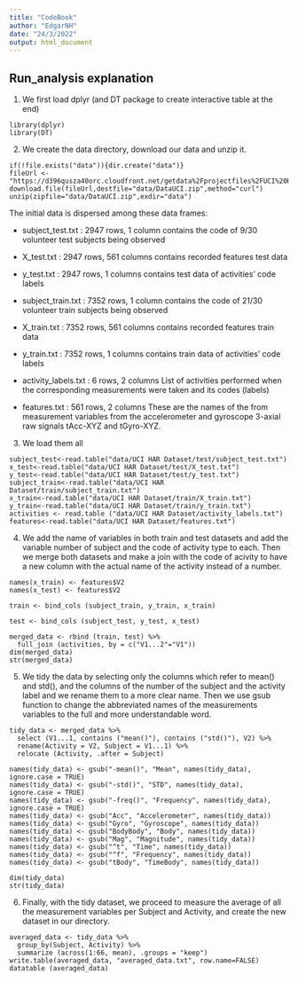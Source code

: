 ```yaml
---
title: "CodeBook"
author: "EdgarNH"
date: "24/3/2022"
output: html_document
---
```


## Run_analysis explanation

1. We first load dplyr (and DT package to create interactive table at the end)
```{r}
library(dplyr)
library(DT)
```

2. We create the data directory, download our data and unzip it.

```{r}
if(!file.exists("data")){dir.create("data")}
fileUrl <- "https://d396qusza40orc.cloudfront.net/getdata%2Fprojectfiles%2FUCI%20HAR%20Dataset.zip"
download.file(fileUrl,destfile="data/DataUCI.zip",method="curl")
unzip(zipfile="data/DataUCI.zip",exdir="data")
```

The initial data is dispersed among these data frames:

- subject_test.txt : 2947 rows, 1 column
contains the code of 9/30 volunteer test subjects being observed

- X_test.txt : 2947 rows, 561 columns
contains recorded features test data

- y_test.txt : 2947 rows, 1 columns
contains test data of activities’ code labels

- subject_train.txt : 7352 rows, 1 column
contains the code of 21/30 volunteer train subjects being observed

- X_train.txt : 7352 rows, 561 columns
contains recorded features train data

- y_train.txt : 7352 rows, 1 columns
contains train data of activities’ code labels

- activity_labels.txt : 6 rows, 2 columns
List of activities performed when the corresponding measurements were taken and its codes (labels)

- features.txt : 561 rows, 2 columns
These are the names of the  from measurement variables from the accelerometer and gyroscope 3-axial raw signals tAcc-XYZ and tGyro-XYZ.


3. We load them all
```{r}
subject_test<-read.table("data/UCI HAR Dataset/test/subject_test.txt")
x_test<-read.table("data/UCI HAR Dataset/test/X_test.txt")
y_test<-read.table("data/UCI HAR Dataset/test/y_test.txt")
subject_train<-read.table("data/UCI HAR Dataset/train/subject_train.txt")
x_train<-read.table("data/UCI HAR Dataset/train/X_train.txt")
y_train<-read.table("data/UCI HAR Dataset/train/y_train.txt")
activities <- read.table ("data/UCI HAR Dataset/activity_labels.txt")
features<-read.table("data/UCI HAR Dataset/features.txt")
```


4. We add the name of variables in both train and test datasets
and add the variable number of subject and the code of activity type to each. 
Then we merge both datasets and make a join with the code of acivity to have
a new column with the actual name of the activity instead of a number. 

```{r}
names(x_train) <- features$V2
names(x_test) <- features$V2

train <- bind_cols (subject_train, y_train, x_train)

test <- bind_cols (subject_test, y_test, x_test)

merged_data <- rbind (train, test) %>% 
  full_join (activities, by = c("V1...2"="V1"))
dim(merged_data)
str(merged_data)
```

5. We tidy the data by selecting only the columns which refer to mean() and std(),
and the columns of the number of the subject and the activity label and we rename
them to a more clear name. Then we use gsub function to change the abbreviated 
names of the measurements variables to the full and more understandable word.

```{r}
tidy_data <- merged_data %>% 
  select (V1...1, contains ("mean()"), contains ("std()"), V2) %>%
  rename(Activity = V2, Subject = V1...1) %>%
  relocate (Activity, .after = Subject)

names(tidy_data) <- gsub("-mean()", "Mean", names(tidy_data), ignore.case = TRUE)
names(tidy_data) <- gsub("-std()", "STD", names(tidy_data), ignore.case = TRUE)
names(tidy_data) <- gsub("-freq()", "Frequency", names(tidy_data), ignore.case = TRUE)
names(tidy_data) <- gsub("Acc", "Accelerometer", names(tidy_data))
names(tidy_data) <- gsub("Gyro", "Gyroscope", names(tidy_data))
names(tidy_data) <- gsub("BodyBody", "Body", names(tidy_data))
names(tidy_data) <- gsub("Mag", "Magnitude", names(tidy_data))
names(tidy_data) <- gsub("^t", "Time", names(tidy_data))
names(tidy_data) <- gsub("^f", "Frequency", names(tidy_data))
names(tidy_data) <- gsub("tBody", "TimeBody", names(tidy_data))

dim(tidy_data)
str(tidy_data)
```

6. Finally, with the tidy dataset, we proceed to measure the average of all
the measurement variables per Subject and Activity, and create the new
dataset in our directory.

```{r}
averaged_data <- tidy_data %>% 
  group_by(Subject, Activity) %>%
  summarize (across(1:66, mean), .groups = "keep")
write.table(averaged_data, "averaged_data.txt", row.name=FALSE)
datatable (averaged_data)
```


